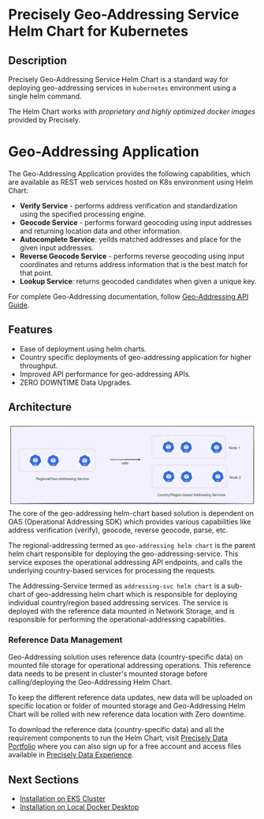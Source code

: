 # Precisely Geo-Addressing Service Helm Chart for Kubernetes

## Description

Precisely Geo-Addressing Service Helm Chart is a standard way for deploying geo-addressing services in
``kubernetes`` environment using a single helm command. <br>

The Helm Chart works with *proprietary and highly optimized docker images* provided by Precisely.

# Geo-Addressing Application

The Geo-Addressing Application provides the following capabilities, which are available as REST web services hosted on K8s environment using Helm Chart:

- **Verify Service** - performs address verification and standardization using the specified processing engine.
- **Geocode Service** - performs forward geocoding using input addresses and returning location data and other information.
- **Autocomplete Service**: yeilds matched addresses and place for the given input addresses.
- **Reverse Geocode Service** - performs reverse geocoding using input coordinates and returns address information that is the best match for that point.
- **Lookup Service**: returns geocoded candidates when given a unique key.

For complete Geo-Addressing documentation, follow [Geo-Addressing API Guide](https://docs.precisely.com/docs/sftw/ggs/5.0/en/webhelp/GeoAddressingSDKDeveloperGuide/GlobalGeocodingGuide/source/AddressingAPI/addressing_api_title.html).

## Features
- Ease of deployment using helm charts.
- Country specific deployments of geo-addressing application for higher throughput.
- Improved API performance for geo-addressing APIs.
- ZERO DOWNTIME Data Upgrades.

## Architecture

![img.png](geo-addressing-architecture.png)
The core of the geo-addressing helm-chart based solution is dependent on OAS (Operational Addressing SDK) which provides various capabilities like address verification (verify), geocode, reverse geocode, parse, etc.

The regional-addressing termed as `geo-addressing helm chart` is the parent helm chart responsible for deploying the geo-addressing-service.
This service exposes the operational addressing API endpoints, and calls the underlying country-based services for processing the requests.

The Addressing-Service termed as `addressing-svc helm chart` is a sub-chart of geo-addressing helm chart which is responsible for deploying individual country/region based addressing services.
The service is deployed with the reference data mounted in Network Storage, and is responsible for performing the operational-addressing capabilities.

### Reference Data Management

Geo-Addressing solution uses reference data (country-specific data) on mounted file storage for operational addressing operations. This reference data needs to be present in cluster's mounted storage before calling/deploying the Geo-Addressing Helm Chart.

To keep the different reference data updates, new data will be uploaded on specific location or folder of mounted storage and Geo-Addressing Helm Chart will be rolled with new reference data location with Zero downtime.

To download the reference data (country-specific data) and all the requirement components to run the Helm Chart, visit [Precisely Data Portfolio](https://dataguide.precisely.com/) where you can also sign up for a free account and access files available in [Precisely Data Experience](https://data.precisely.com/).


## Next Sections

- [Installation on EKS Cluster](./eks/README.md)
- [Installation on Local Docker Desktop](./eks/docker-desktop/README.md)